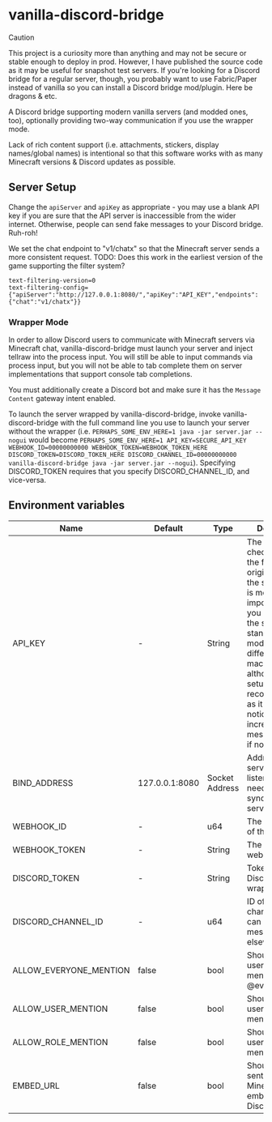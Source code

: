 # vanilla-discord-bridge

> [!CAUTION]
> This project is a curiosity more than anything and may not be secure or stable enough to deploy in prod. However, I have published the source code as it may be useful for snapshot test servers. If you're looking for a Discord bridge for a regular server, though, you probably want to use Fabric/Paper instead of vanilla so you can install a Discord bridge mod/plugin. Here be dragons & etc.

A Discord bridge supporting modern vanilla servers (and modded ones, too), optionally providing two-way communication if you use the wrapper mode.

Lack of rich content support (i.e. attachments, stickers, display names/global names) is intentional so that this software works with as many Minecraft versions & Discord updates as possible.

## Server Setup

Change the `apiServer` and `apiKey` as appropriate - you may use a blank API key if you are sure that the API server is inaccessible from the wider internet. Otherwise, people can send fake messages to your Discord bridge. Ruh-roh!

We set the chat endpoint to "v1/chatx" so that the Minecraft server sends a more consistent request. TODO: Does this work in the earliest version of the game supporting the filter system?

```properties
text-filtering-version=0
text-filtering-config={"apiServer":"http://127.0.0.1:8080/","apiKey":"API_KEY","endpoints":{"chat":"v1/chatx"}}
```

### Wrapper Mode

In order to allow Discord users to communicate with Minecraft servers via Minecraft chat, vanilla-discord-bridge must launch your server and inject tellraw into the process input. You will still be able to input commands via process input, but you will not be able to tab complete them on server implementations that support console tab completions.

You must additionally create a Discord bot and make sure it has the `Message Content` gateway intent enabled.

To launch the server wrapped by vanilla-discord-bridge, invoke vanilla-discord-bridge with the full command line you use to launch your server without the wrapper (i.e. `PERHAPS_SOME_ENV_HERE=1 java -jar server.jar --nogui` would become `PERHAPS_SOME_ENV_HERE=1 API_KEY=SECURE_API_KEY WEBHOOK_ID=00000000000 WEBHOOK_TOKEN=WEBHOOK_TOKEN_HERE DISCORD_TOKEN=DISCORD_TOKEN_HERE DISCORD_CHANNEL_ID=00000000000 vanilla-discord-bridge java -jar server.jar --nogui`). Specifying DISCORD_TOKEN requires that you specify DISCORD_CHANNEL_ID, and vice-versa.


## Environment variables

|Name|Default|Type|Description|
|-|-|-|-|
|API_KEY|-|String|The API key we check to ensure the filter request originated from the server. This is most important when you are running the server in standalone mode on a different machine, although that setup is not recommended as it will noticeably increase message latency if not over LAN.|
|BIND_ADDRESS|127.0.0.1:8080|Socket Address|Address the filter server should listen on. This needs to be synced with server.properties|
|WEBHOOK_ID|-|u64|The numeric ID of the webhook.|
|WEBHOOK_TOKEN|-|String|The token of the webhook.|
|DISCORD_TOKEN|-|String|Token of the Discord bot for wrapper mode.|
|DISCORD_CHANNEL_ID|-|u64|ID of the bridge channel so we can ignore messages from elsewhere.|
|ALLOW_EVERYONE_MENTION|false|bool|Should Minecraft users be able to mention @everyone?|
|ALLOW_USER_MENTION|false|bool|Should Minecraft users be able to mention users?|
|ALLOW_ROLE_MENTION|false|bool|Should Minecraft users be able to mention roles?|
|EMBED_URL|false|bool|Should URLs sent by Minecraft users embed on Discord?|
